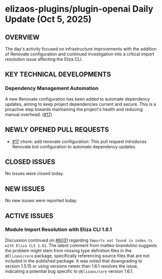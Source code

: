 # elizaos-plugins/plugin-openai Daily Update (Oct 5, 2025)
## OVERVIEW 
The day's activity focused on infrastructure improvements with the addition of Renovate configuration and continued investigation into a critical import resolution issue affecting the Eliza CLI.

## KEY TECHNICAL DEVELOPMENTS

### Dependency Management Automation
A new Renovate configuration has been added to automate dependency updates, aiming to keep project dependencies current and secure. This is a proactive step towards maintaining the project's health and reducing manual overhead. ([#17](https://github.com/elizaos-plugins/plugin-openai/pull/17))

## NEWLY OPENED PULL REQUESTS
- [#17](https://github.com/elizaos-plugins/plugin-openai/pull/17) chore: add renovate configuration: This pull request introduces Renovate bot configuration to automate dependency updates.

## CLOSED ISSUES
No issues were closed today.

## NEW ISSUES
No new issues were reported today.

## ACTIVE ISSUES
### Module Import Resolution with Eliza CLI 1.6.1
Discussion continued on [#6031](https://github.com/elizaos-plugins/plugin-openai/issues/6031) regarding `Imports not found in index.ts with Eliza CLI 1.61`. The latest comment from matteo-brandolino suggests the problem might stem from missing type definition files in the `@Elizaos/core` package, specifically referencing source files that are not included in the published package. It was noted that downgrading to version 1.5.15 or using versions newer than 1.6.1 resolves the issue, indicating a potential bug specific to `@Elizaos/core` version 1.6.1.